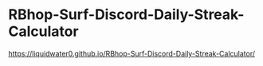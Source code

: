 # RBhop-Surf-Discord-Daily-Streak-Calculator
https://liquidwater0.github.io/RBhop-Surf-Discord-Daily-Streak-Calculator/
